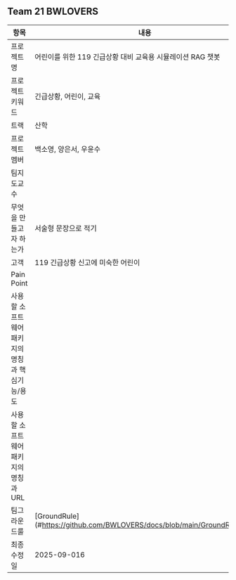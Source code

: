 ## Team 21  BWLOVERS
|항목|내용|
|---|---|
|프로젝트명| 어린이를 위한 119 긴급상황 대비 교육용 시뮬레이션 RAG 챗봇 |
|프로젝트 키워드| 긴급상황, 어린이, 교육 |
|트랙|  산학 |
|프로젝트 멤버| 백소영, 양은서, 우윤수 |
|팀지도교수| |
|무엇을 만들고자 하는가| 서술형 문장으로 적기  |
|고객|  119 긴급상황 신고에 미숙한 어린이 |
|Pain Point | |
|사용할 소프트웨어 패키지의 명칭과 핵심기능/용도|   |
|사용할 소프트웨어 패키지의 명칭과 URL | |
|팀그라운드룰| [GroundRule] (#https://github.com/BWLOVERS/docs/blob/main/GroundRule.md) |
|최종수정일| 2025-09-016  |

